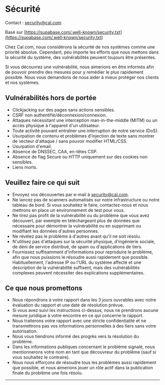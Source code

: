 

# Sécurité

Contact : [security@cal.com](mailto:security@cal.com)

Basé sur [https://supabase.com/.well-known/security.txt](https://supabase.com/.well-known/security.txt)

Chez Cal.com, nous considérons la sécurité de nos systèmes comme une priorité absolue. Cependant, peu importe les efforts que nous mettons dans la sécurité du système, des vulnérabilités peuvent toujours être présentes.

Si vous découvrez une vulnérabilité, nous aimerions en être informés afin de pouvoir prendre des mesures pour y remédier le plus rapidement possible. Nous vous demandons de nous aider à mieux protéger nos clients et nos systèmes.

## Vulnérabilités hors de portée

- Clickjacking sur des pages sans actions sensibles.
- CSRF non authentifié/déconnexion/connexion.
- Attaques nécessitant une interception man-in-the-middle (MITM) ou un accès physique à l'appareil d'un utilisateur.
- Toute activité pouvant entraîner une interruption de notre service (DoS).
- Usurpation de contenu et problèmes d'injection de texte sans montrer de vecteur d'attaque / sans pouvoir modifier HTML/CSS.
- Usurpation d'email.
- Absence de DNSSEC, CAA, en-têtes CSP.
- Absence de flag Secure ou HTTP uniquement sur des cookies non sensibles.
- Liens morts.

## Veuillez faire ce qui suit

- Envoyez vos découvertes par e-mail à [security@cal.com](mailto:security@cal.com).
- Ne lancez pas de scanners automatisés sur notre infrastructure ou notre tableau de bord. Si vous souhaitez le faire, contactez-nous et nous mettrons en place un environnement de test pour vous.
- Ne tirez pas profit de la vulnérabilité ou du problème que vous avez découvert, par exemple en téléchargeant plus de données que nécessaire pour démontrer la vulnérabilité ou en supprimant ou modifiant les données d'autres personnes.
- Ne révélez pas le problème à d'autres avant qu'il ne soit résolu.
- N'utilisez pas d'attaques sur la sécurité physique, d'ingénierie sociale, de déni de service distribué, de spam ou d'applications de tiers.
- Fournissez suffisamment d'informations pour reproduire le problème, afin que nous puissions le résoudre aussi rapidement que possible. Habituellement, l'adresse IP ou l'URL du système affecté et une description de la vulnérabilité suffisent, mais des vulnérabilités complexes peuvent nécessiter des explications supplémentaires.

## Ce que nous promettons

- Nous répondrons à votre rapport dans les 3 jours ouvrables avec notre évaluation du rapport et une date de résolution prévue.
- Si vous avez suivi les instructions ci-dessus, nous ne prendrons aucune mesure juridique à votre encontre en ce qui concerne le rapport.
- Nous traiterons votre rapport avec une stricte confidentialité et ne transmettrons pas vos informations personnelles à des tiers sans votre autorisation.
- Nous vous tiendrons informé des progrès vers la résolution du problème.
- Dans les informations publiques concernant le problème signalé, nous mentionnerons votre nom en tant que découvreur du problème (sauf si vous souhaitez le contraire).
- Nous nous efforçons de résoudre tous les problèmes aussi rapidement que possible, et nous aimerions jouer un rôle actif dans la publication finale du problème une fois résolu.

---
